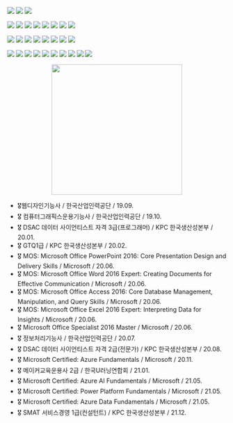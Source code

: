 <a href="#" target="_blank"><img src="https://img.shields.io/badge/LinkedIn-black?style=flat&logo=Linkedin&logoColor=#E4405F"/></a> <a href="#" target="_blank"><img src="https://img.shields.io/badge/Instagram-black?style=flat&logo=Instagram&logoColor=#E4405F"/></a> <a href="#" target="_blank"><img src="https://img.shields.io/badge/Blog-black?style=flat&logo=naver&logoColor=#E4405F"/></a>

<a href="#" target="_blank"><img src="https://img.shields.io/badge/C-black?style=flat&logo=C&logoColor=#E4405F"/></a> <a href="#" target="_blank"><img src="https://img.shields.io/badge/C++-black?style=flat&logo=C%2b%2b&logoColor=#E4405F"/></a> <a href="#" target="_blank"><img src="https://img.shields.io/badge/Java-black?style=flat&logo=Java&logoColor=#E4405F"/></a> <a href="#" target="_blank"><img src="https://img.shields.io/badge/Python-black?style=flat&logo=Python&logoColor=#E4405F"/></a> <a href="#" target="_blank"><img src="https://img.shields.io/badge/Html5-black?style=flat&logo=Html5&logoColor=#E4405F"/></a> <a href="#" target="_blank"><img src="https://img.shields.io/badge/CSS3-black?style=flat&logo=Css3&logoColor=#E4405F"/></a> <a href="#" target="_blank"><img src="https://img.shields.io/badge/JavaScript-black?style=flat&logo=JavaScript&logoColor=#E4405F"/></a> <a href="#" target="_blank"><img src="https://img.shields.io/badge/React-black?style=flat&logo=React&logoColor=#E4405F"/></a>

<a href="#" target="_blank"><img src="https://img.shields.io/badge/MySQL-black?style=flat&logo=Mysql&logoColor=#E4405F"/></a> <a href="#" target="_blank"><img src="https://img.shields.io/badge/Unix-black?style=flat&logo=Linux&logoColor=#E4405F"/></a> <a href="#" target="_blank"><img src="https://img.shields.io/badge/Arduino-black?style=flat&logo=Arduino&logoColor=#E4405F"/></a> <a href="#" target="_blank"><img src="https://img.shields.io/badge/Microsoft Azure-black?style=flat&logo=MicrosoftAzure&logoColor=#E4405F"/></a> <a href="#" target="_blank"><img src="https://img.shields.io/badge/Visualstudio-black?style=flat&logo=Visualstudio&logoColor=#E4405F"/></a> <a href="#" target="_blank"><img src="https://img.shields.io/badge/Visualstudio Code-black?style=flat&logo=VisualstudioCode&logoColor=#E4405F"/></a> <a href="#" target="_blank"><img src="https://img.shields.io/badge/Apache NetBeans IDE-black?style=flat&logo=ApacheNetBeansIDE&logoColor=#E4405F"/></a> <a href="#" target="_blank"><img src="https://img.shields.io/badge/Jupyter-black?style=flat&logo=jupyter&logoColor=#E4405F"/></a>

<a href="#" target="_blank"><img src="https://img.shields.io/badge/Adobe Photoshop-black?style=flat&logo=adobePhotoshop&logoColor=#E4405F"/></a> <a href="#" target="_blank"><img src="https://img.shields.io/badge/Adobe Illustrator-black?style=flat&logo=adobeillustrator&logoColor=#E4405F"/></a> <a href="#" target="_blank"><img src="https://img.shields.io/badge/Adobe Premiere pro-black?style=flat&logo=AdobePremierePro&logoColor=#E4405F"/></a> <a href="#" target="_blank"><img src="https://img.shields.io/badge/Adobe After Effects-black?style=flat&logo=adobeaftereffects&logoColor=#E4405F"/></a> <a href="#" target="_blank"><img src="https://img.shields.io/badge/Adobe XD-black?style=flat&logo=adobexd&logoColor=#E4405F"/></a> <a href="#" target="_blank"><img src="https://img.shields.io/badge/Figma-black?style=flat&logo=figma&logoColor=#E4405F"/></a> <a href="#" target="_blank"><img src="https://img.shields.io/badge/Rhino-black?style=flat&logo=Rhinoceros&logoColor=#E4405F"/></a> <a href="#" target="_blank"><img src="https://img.shields.io/badge/Autodesk Fusion360-black?style=flat&logo=Autodesk&logoColor=#E4405F"/></a> <a href="#" target="_blank"><img src="https://img.shields.io/badge/Autodesk Inventor-black?style=flat&logo=Autodesk&logoColor=#E4405F"/></a> <a href="#" target="_blank"><img src="https://img.shields.io/badge/Ableton Live 10-black?style=flat&logo=abletonlive&logoColor=#E4405F"/></a>  


<p align="center">
  <a href="https://github.com/devxb/CommitCombo">
    <img src="http://commitcombo.com/theme?user=Lux-02" width = "300" height = "auto"/>
  </a>
</p>

- 🎖웹디자인기능사 / 한국산업인력공단 / 19.09.
- 🎖 컴퓨터그래픽스운용기능사 / 한국산업인력공단 / 19.10.
- 🎖 DSAC 데이터 사이언티스트 자격 3급(프로그래머) / KPC 한국생산성본부 / 20.01.
- 🎖 GTQ1급 / KPC 한국생산성본부 / 20.02.
- 🎖 MOS: Microsoft Office PowerPoint 2016: Core Presentation Design and Delivery Skills / Microsoft / 20.06.
- 🎖 MOS: Microsoft Office Word 2016 Expert: Creating Documents for Effective Communication / Microsoft / 20.06.
- 🎖 MOS: Microsoft Office Access 2016: Core Database Management, Manipulation, and Query Skills / Microsoft / 20.06.
- 🎖 MOS: Microsoft Office Excel 2016 Expert: Interpreting Data for Insights / Microsoft / 20.06.
- 🎖 Microsoft Office Specialist 2016 Master / Microsoft / 20.06.
- 🎖 정보처리기능사 / 한국산업인력공단 / 20.07.
- 🎖 DSAC 데이터 사이언티스트 자격 2급(전문가) / KPC 한국생산성본부 / 20.08.
- 🎖 Microsoft Certified: Azure Fundamentals / Microsoft / 20.11.
- 🎖 메이커교육운용사 2급 / 한국U러닝연합회 / 21.01.
- 🎖 Microsoft Certified: Azure AI Fundamentals / Microsoft / 21.05. 
- 🎖 Microsoft Certified: Power Platform Fundamentals / Microsoft / 21.05.
- 🎖 Microsoft Certified: Azure Data Fundamentals / Microsoft / 21.05.
- 🎖 SMAT 서비스경영 1급(컨설턴트) / KPC 한국생산성본부 / 21.12.


<!---
l220x/l220x is a ✨ special ✨ repository because its `README.md` (this file) appears on your GitHub profile.
You can click the Preview link to take a look at your changes.
--->
